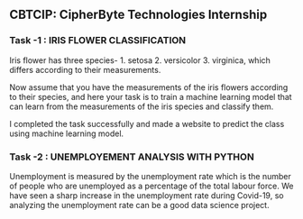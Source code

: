 ## CBTCIP: CipherByte Technologies Internship
### Task -1 : IRIS FLOWER CLASSIFICATION
Iris flower has three species- 1. setosa 2. versicolor 3. virginica, which differs according to their measurements. 

Now assume that you have the measurements of the iris flowers according to their species, and here your task is to train a machine learning model that can learn from the measurements of the iris species and classify them.

I completed the task successfully and made a website to predict the class using machine learning model.

### Task -2 : UNEMPLOYEMENT ANALYSIS WITH PYTHON

Unemployment is measured by the unemployment rate which is the number of people who are unemployed as a percentage of the total labour force. 
We have seen a sharp increase in the unemployment rate during Covid-19, so analyzing the unemployment rate can be a good data science project.
